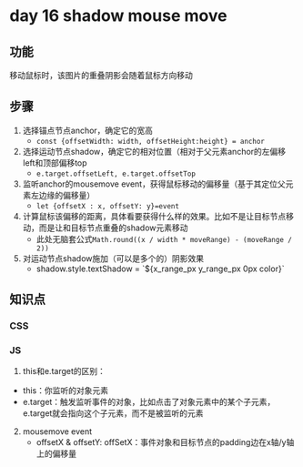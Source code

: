 # day 16 shadow mouse move
## 功能
移动鼠标时，该图片的重叠阴影会随着鼠标方向移动

## 步骤
1. 选择锚点节点anchor，确定它的宽高
    - `const {offsetWidth: width, offsetHeight:height} = anchor`
2. 选择运动节点shadow，确定它的相对位置（相对于父元素anchor的左偏移left和顶部偏移top
    - `e.target.offsetLeft, e.target.offsetTop`
2. 监听anchor的mousemove event，获得鼠标移动的偏移量（基于其定位父元素左边缘的偏移量）
    - `let {offsetX : x, offsetY: y}=event`
3. 计算鼠标该偏移的距离，具体看要获得什么样的效果。比如不是让目标节点移动，而是让和目标节点重叠的shadow元素移动
    - 此处无脑套公式`Math.round((x / width * moveRange) - (moveRange / 2))`
4. 对运动节点shadow施加（可以是多个的）阴影效果
    - shadow.style.textShadow = \`${x_range_px y_range_px 0px color}`


## 知识点
### CSS

### JS
1. this和e.target的区别：
  - this：你监听的对象元素
  - e.target：触发监听事件的对象，比如点击了对象元素中的某个子元素，e.target就会指向这个子元素，而不是被监听的元素

2. mousemove event
    - offsetX & offsetY: offSetX：事件对象和目标节点的padding边在x轴/y轴上的偏移量
